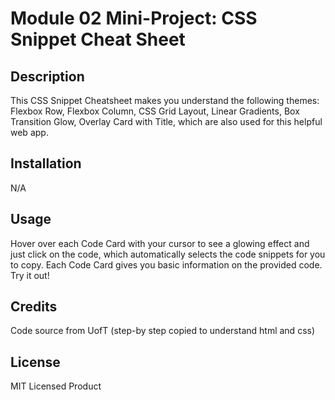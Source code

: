 # Module 02 Mini-Project: CSS Snippet Cheat Sheet

## Description

This CSS Snippet Cheatsheet makes you understand the following themes: Flexbox Row, Flexbox Column, CSS Grid Layout, Linear Gradients, Box Transition Glow, Overlay Card with Title, which are also used for this helpful web app.

## Installation

N/A

## Usage
Hover over each Code Card with your cursor to see a glowing effect and just click on the code, which automatically selects the code snippets for you to copy. Each Code Card gives you basic information on the provided code. Try it out!


## Credits

Code source from UofT (step-by step copied to understand html and css)

## License

MIT Licensed Product
